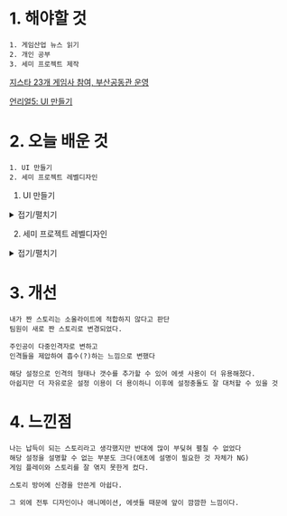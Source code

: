 # 1. 해야할 것
```
1. 게임산업 뉴스 읽기
2. 개인 공부
3. 세미 프로젝트 제작
```
[지스타 23개 게임사 참여, 부산공동관 운영](https://www.gamemeca.com/view.php?gid=1742923)

[언리얼5: UI 만들기](https://www.youtube.com/watch?v=mnQ23_gPjZg)


# 2. 오늘 배운 것
```
1. UI 만들기
2. 세미 프로젝트 레벨디자인
```
1. UI 만들기
<details>
<summary>접기/펼치기</summary>

1. 블루프린트 만들기

![image](https://github.com/JM94Ent/TIL-WIL/assets/143363550/de2568b7-871f-49d8-8846-d77f1f73bd8d)

2. 캔버스 추가 후 원하는 위치에 배치후 앵커 고정

![image](https://github.com/JM94Ent/TIL-WIL/assets/143363550/e1bfe700-cbbb-4305-a5b2-49cebfa39fa9)

![image](https://github.com/JM94Ent/TIL-WIL/assets/143363550/27352dee-6648-4c35-9588-ac58889c4f0c)

3. 커서 나타나기(레벨 블루프린트)

![image](https://github.com/JM94Ent/TIL-WIL/assets/143363550/5a7404f6-20b4-45d3-ac5e-12107f10f788)

</details>

2. 세미 프로젝트 레벨디자인
<details>
<summary>접기/펼치기</summary>

```
튜토리얼 1챕터와 2챕터의 레벨 방향에 대해서 이야기했다.
한 챕터를 나눠서 같이 만들자는 이야기를 했지만 그것보다는 각자 한 챕터씩 맡아서 4개의 레벨을 만드는 게
더 낫다고 생각하여 한 챕터씩 맡기로 했다. 
```

프로젝트 회의
```
1. 살인마 이야기는 소울라이트 장르와 맞지 않다고 판단
2. 다중인격 이야기로 채택
3. 회의록 양식 제작 및 작성
```
</details>


# 3. 개선
```
내가 짠 스토리는 소울라이트에 적합하지 않다고 판단
팀원이 새로 짠 스토리로 변경되었다.

주인공이 다중인격자로 변하고
인격들을 제압하여 흡수(?)하는 느낌으로 변했다

해당 설정으로 인격의 형태나 갯수를 추가할 수 있어 에셋 사용이 더 유용해졌다.
아쉽지만 더 자유로운 설정 이용이 더 용이하니 이후에 설정충돌도 잘 대처할 수 있을 것
```


# 4. 느낀점
```
나는 납득이 되는 스토리라고 생각했지만 반대에 많이 부딪혀 펼칠 수 없었다
해당 설정을 설명할 수 없는 부분도 크다(애초에 설명이 필요한 것 자체가 NG)
게임 플레이와 스토리를 잘 엮지 못한게 컸다.

스토리 방어에 신경을 안쓴게 아쉽다.

그 외에 전투 디자인이나 애니메이션, 에셋들 때문에 앞이 깜깜한 느낌이다.
```


